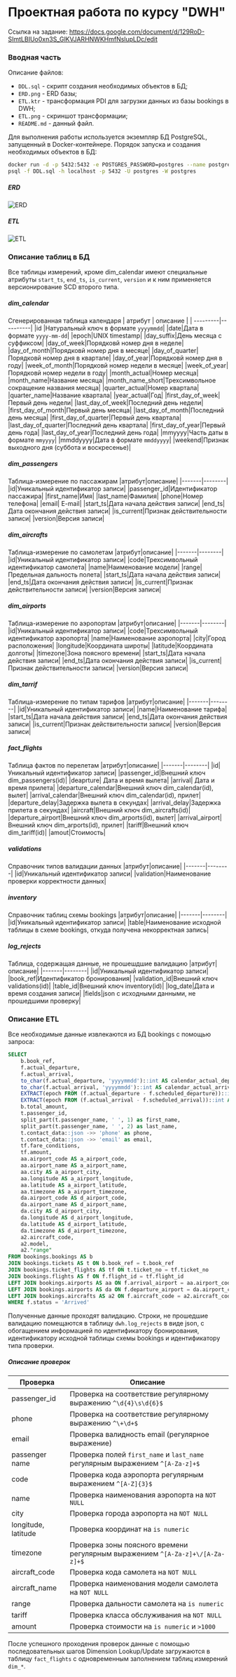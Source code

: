# Проектная работа по курсу "DWH"

Ссылка на задание: https://docs.google.com/document/d/129RoD-SImtLBIUo0xn3S_GlKVJARHNWKHmfNslupLDc/edit


### Вводная часть
Описание файлов:
- `DDL.sql` - скрипт создания необходимых объектов в БД;
- `ERD.png` - ERD базы;
- `ETL.ktr` - трансформация PDI для загрузки данных из базы bookings в DWH;
- `ETL.png` - скриншот трансформации;
- `README.md` - данный файл.

Для выполнения работы используется экземпляр БД PostgreSQL, запущенный в Docker-контейнере.
Порядок запуска и создания необходимых объектов в БД:
```bash
docker run -d -p 5432:5432 -e POSTGRES_PASSWORD=postgres --name postgres-new postgres:12
psql -f DDL.sql -h localhost -p 5432 -U postgres -W postgres
```
##### ERD
![ERD](https://github.com/amleshkov/dwh/blob/main/ERD.png?raw=true)
##### ETL
![ETL](https://github.com/amleshkov/dwh/blob/main/ETL.png?raw=true)


### Описание таблиц в БД
Все таблицы измерений, кроме dim_calendar имеют специальные атрибуты `start_ts`, `end_ts`, `is_current`, `version` и к ним применяется версионирование SCD второго типа.
##### dim_calendar
Сгенерированная таблица календаря
| атрибут | описание |
| ---------|----------|
|id       |Натуральный ключ в формате `yyyymmdd`|
|date|Дата в формате `yyyy-mm-dd`|
|epoch|UNIX timestamp|
|day_suffix|День месяца с суффиксом|
|day_of_week|Порядковй номер дня в неделе|
|day_of_month|Порядковй номер дня в месяце|
|day_of_quarter|Порядковй номер дня в квартале|
|day_of_year|Порядковй номер дня в году|
|week_of_month|Порядковй номер недели в месяце|
|week_of_year|Порядковй номер недели в году|
|month_actual|Номер месяца|
|month_name|Название месяца|
|month_name_short|Трехсимвольное сокращение названия месяца|
|quarter_actual|Номер квартала|
|quarter_name|Название квартала|
|year_actual|Год|
|first_day_of_week|Первый день недели|
|last_day_of_week|Последний день недели|
|first_day_of_month|Первый день месяца|
|last_day_of_month|Последний день месяца|
|first_day_of_quarter|Первый день квартала|
|last_day_of_quarter|Последний день квартала|
|first_day_of_year|Первый день года|
|last_day_of_year|Последний день года|
|mmyyyy|Часть даты в формате `mmyyyy`|
|mmddyyyy|Дата в формате `mmddyyyy`|
|weekend|Признак выходного дня (суббота и воскресенье)|

##### dim_passengers
Таблица-измерение по пассажирам
|атрибут|описание|
|-------|--------|
|id|Уникальный идентификатор записи|
|passenger_id|Идентификатор пассажира|
|first_name|Имя|
|last_name|Фамилия|
|phone|Номер телефона|
|email| E-mail|
|start_ts|Дата начала действия записи|
|end_ts|Дата окончания действия записи|
|is_current|Признак действительности записи|
|version|Версия записи|

##### dim_aircrafts
Таблица-измерение по самолетам
|атрибут|описание|
|-------|--------|
|id|Уникальный идентификатор записи|
|code|Трехсимвольный идентификатор самолета|
|name|Наименование модели|
|range|Предельная дальность полета|
|start_ts|Дата начала действия записи|
|end_ts|Дата окончания действия записи|
|is_current|Признак действительности записи|
|version|Версия записи|

##### dim_airports
Таблица-измерение по аэропортам
|атрибут|описание|
|-------|--------|
|id|Уникальный идентификатор записи|
|code|Трехсимвольный идентификатор аэропорта|
|name|Наименование аэропорта|
|city|Город расположения|
|longitude|Координата широты|
|latitude|Координата долготы|
|timezone|Зона поясного времени|
|start_ts|Дата начала действия записи|
|end_ts|Дата окончания действия записи|
|is_current|Признак действительности записи|
|version|Версия записи|

##### dim_tarrif
Таблица-измерение по типам тарифов
|атрибут|описание|
|-------|--------|
|id|Уникальный идентификатор записи|
|name|Наименование тарифа|
|start_ts|Дата начала действия записи|
|end_ts|Дата окончания действия записи|
|is_current|Признак действительности записи|
|version|Версия записи|

##### fact_flights
Таблица фактов по перелетам
|атрибут|описание|
|-------|--------|
|id|Уникальный идентификатор записи|
|passenger_id|Внешний ключ dim_passengers(id)|
|deaprture| Дата и время вылета|
|arrival| Дата и время прилета|
|departure_calendar|Внешний ключ dim_calendar(id), вылет|
|arrival_calendar|Внешний ключ dim_calendar(id), прилет|
|departure_delay|Задержка вылета в секундах|
|arrival_delay|Задержка прилета в секундах|
|aircraft|Внешний ключ dim_aircrafts(id)|
|departure_airport|Внешний ключ dim_arports(id), вылет|
|arrival_airport|Внешний ключ dim_arports(id), прилет|
|tariff|Внешний ключ dim_tariff(id)|
|amout|Стоимость|

##### validations
Справочник типов валидации данных
|атрибут|описание|
|-------|--------|
|id|Уникальный идентификатор записи|
|validation|Наименование проверки корректности данных|

##### inventory
Справочник таблиц схемы bookings
|атрибут|описание|
|-------|--------|
|id|Уникальный идентификатор записи|
|table|Наименование исходной таблицы в схеме bookings, откуда получена некорректная запись|

##### log_rejects
Таблица, содержащая данные, не прошешдшие валидацию
|атрибут|описание|
|-------|--------|
|id|Уникальный идентификатор записи|
|book_ref|Идентификатор бронирования|
|validation_id|Внешний ключ validations(id)|
|table_id|Внешний ключ inventory(id)|
|log_date|Дата и время создания записи|
|fields|json с исходными данными, не прошедшими проверку|

### Описание ETL
Все необходимые данные извлекаются из БД bookings с помощью запроса:
```sql
SELECT
    b.book_ref,
    f.actual_departure,
    f.actual_arrival,
    to_char(f.actual_departure, 'yyyymmdd')::int AS calendar_actual_departure,
    to_char(f.actual_arrival, 'yyyymmdd')::int AS calendar_actual_arrival,
    EXTRACT(epoch FROM (f.actual_departure - f.scheduled_departure))::int AS departure_delay,
    EXTRACT(epoch FROM (f.actual_arrival - f.scheduled_arrival))::int AS arrival_delay,
    b.total_amount,
    t.passenger_id,
    split_part(t.passenger_name, ' ', 1) as first_name,
    split_part(t.passenger_name, ' ', 2) as last_name,
    t.contact_data::json ->> 'phone' as phone,
    t.contact_data::json ->> 'email' as email,
    tf.fare_conditions,
    tf.amount,
    aa.airport_code AS a_airport_code,
    aa.airport_name AS a_airport_name,
    aa.city AS a_airport_city,
    aa.longitude AS a_airport_longitude,
    aa.latitude AS a_airport_latitude,
    aa.timezone AS a_airport_timezone,
    da.airport_code AS d_airport_code,
    da.airport_name AS d_airport_name,
    da.city AS d_airport_city,
    da.longitude AS d_airport_longitude,
    da.latitude AS d_airport_latitude,
    da.timezone AS d_airport_timezone,    
    a2.aircraft_code,
    a2.model,
    a2."range"
FROM bookings.bookings AS b
JOIN bookings.tickets AS t ON b.book_ref = t.book_ref
JOIN bookings.ticket_flights AS tf ON t.ticket_no = tf.ticket_no 
JOIN bookings.flights AS f ON f.flight_id = tf.flight_id
LEFT JOIN bookings.airports AS aa ON f.arrival_airport = aa.airport_code
LEFT JOIN bookings.airports AS da ON f.departure_airport = da.airport_code 
LEFT JOIN bookings.aircrafts AS a2 ON f.aircraft_code = a2.aircraft_code
WHERE f.status = 'Arrived'
```
Полученные данные проходят валидацию. Строки, не прошедшие валидацию помещаются в таблицу `dwh.log_rejects` в виде json, с обогащением информацией по идентификатору бронирования, идентификатору исходной таблицы схемы bookings и идентификатору типа проверки.
##### Описание проверок
|Проверка|Описание|
|-------|--------|
|passenger_id| Проверка на соответствие регулярному выражению `^\d{4}\s\d{6}$`|
|phone|Проверка на соответствие регулярному выражению `^\+\d+$`|
|email|Проверка валидность email (регулярное выражение)|
|passenger name| Проверка полей `first_name` и `last_name` регулярным выражением `^[A-Za-z]+$`|
|code|Проверка кода аэропорта регулярным выражением `^[A-Z]{3}$`|
|name|Проверка наименования аэропорта на `NOT NULL`|
|city|Проверка города аэропорта на `NOT NULL`|
|longitude, latitude| Проверка координат на `is numeric`|
|timezone|Проверка зоны поясного времени регулярным выражением `^[A-Za-z]+\/[A-Za-z]+$`|
|aircraft_code|Проверка кода самолета на `NOT NULL`|
|aircraft_name|Проверка наименования модели самолета на `NOT NULL`|
|range|Проверка дальности самолета на `is numeric`|
|tariff|Проверка класса обслуживания на `NOT NULL`|
|amount| Проверка стоимости на `is numeric` и `>1000`|

После успешного проходения проверок данные с помощью последовательных шагов Dimension Lookup/Update загружаются в таблицу `fact_flights` с одновременным заполнением таблиц измерений `dim_*`.